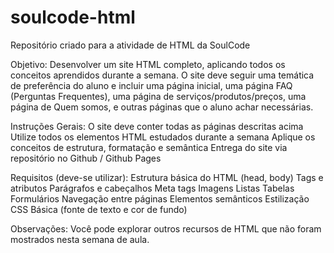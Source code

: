 # soulcode-html
Repositório criado para a atividade de HTML da SoulCode

Objetivo:
Desenvolver um site HTML completo, aplicando todos os conceitos aprendidos durante a semana. O site deve seguir uma temática de preferência do aluno e incluir uma página inicial, uma página FAQ (Perguntas Frequentes), uma página de serviços/produtos/preços, uma página de Quem somos, e outras páginas que o aluno achar necessárias.

Instruções Gerais:
O site deve conter todas as páginas descritas acima
Utilize todos os elementos HTML estudados durante a semana
Aplique os conceitos de estrutura, formatação e semântica
Entrega do site via repositório no Github / Github Pages

Requisitos (deve-se utilizar):
Estrutura básica do HTML (head, body)
Tags e atributos
Parágrafos e cabeçalhos
Meta tags
Imagens
Listas
Tabelas
Formulários
Navegação entre páginas
Elementos semânticos
Estilização CSS Básica (fonte de texto e cor de fundo)

Observações: Você pode explorar outros recursos de HTML que não foram mostrados nesta semana de aula.
